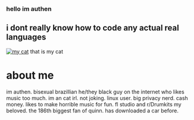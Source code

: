 ### hello im authen
## i dont really know how to code any actual real languages
[![my cat](https://authenyo.xyz/images/catoncomputer.jpg)](https://authenyo.xyz/images/catoncomputer.jpg)
that is my cat

# about me
im authen. bisexual brazillian he/they black guy on the internet who likes music too much. im an cat irl. not joking. linux user. big privacy nerd. cash money. likes to make horrible music for fun. fl studio and r/Drumkits my beloved. the 186th biggest fan of quinn. has downloaded a car before.
